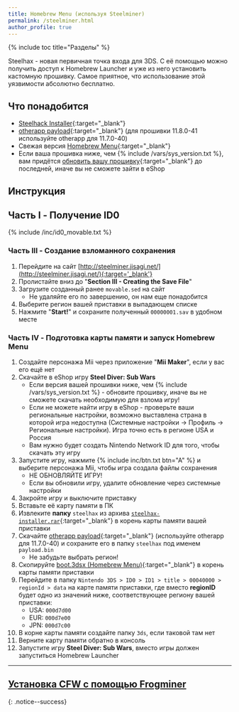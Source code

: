 ```yaml
---
title: Homebrew Menu (используя Steelminer)
permalink: /steelminer.html
author_profile: true
---
```

{% include toc title="Разделы" %}

Steelhax - новая первичная точка входа для 3DS. С её помощью можно получить доступ к Homebrew Launcher и уже из него установить кастомную прошивку. Самое приятное, что использование этой уязвимости абсолютно бесплатно. 

## Что понадобится 

* [Steelhack Installer](https://github.com/VegaRoXas/vegaroxas.github.io/raw/master/files/steelhax-installer.rar){:target="_blank"}
* [otherapp payload](http://smealum.github.io/3ds/##otherapp){:target="_blank"} (для прошивки 11.8.0-41 используйте otherapp для 11.7.0-40)
* Свежая версия [Homebrew Menu](https://github.com/fincs/new-hbmenu/releases/download/v2.0.0/boot.3dsx){:target="_blank"}
* Если ваша прошивка ниже, чем {% include /vars/sys_version.txt %}, вам придётся [обновить вашу прошивку](update-system#%D1%87%D0%B0%D1%81%D1%82%D1%8C-ii---%D0%BE%D0%B1%D0%BD%D0%BE%D0%B2%D0%BB%D0%B5%D0%BD%D0%B8%D0%B5-%D1%81%D0%B8%D1%81%D1%82%D0%B5%D0%BC%D1%8B){:target="_blank"} до последней, иначе вы не сможете зайти в eShop

## Инструкция 

## Часть I - Получение ID0

{% include /inc/id0_movable.txt %}

### Часть III - Создание взломанного сохранения 

1. Перейдите на сайт [http://steelminer.jisagi.net/](http://steelminer.jisagi.net/){:target='_blank'}
1. Пролистайте вниз до "**Section III - Creating the Save File**"
1. Загрузите созданный ранее `movable.sed` на сайт
	* Не удаляйте его по завершению, он нам еще понадобится
1. Выберите регион вашей приставки в выпадающем списке 
1. Нажмите "**Start!**" и сохраните полученный `00000001.sav` в удобном месте

### Часть IV - Подготовка карты памяти и запуск Homebrew Menu

1. Создайте персонажа Mii через приложение "**Mii Maker**", если у вас его ещё нет
1. Скачайте в eShop игру **Steel Diver: Sub Wars**
	* Если версия вашей прошивки ниже, чем {% include /vars/sys_version.txt %} - обновите прошивку, иначе вы не сможете скачать необходимую для взлома игру!
	* Если не можете найти игру в eShop - проверьте ваши региональные настройки, возможно выставлена страна в которой игра недоступна (Системные настройки -> Профиль -> Региональные настройки). Игра точно есть в регионе USA и Россия 
	* Вам нужно будет создать Nintendo Network ID для того, чтобы скачать эту игру
1. Запустите игру, нажмите {% include inc/btn.txt btn="A" %} и выберите персонажа Mii, чтобы игра создала файлы сохранения
	* НЕ ОБНОВЛЯЙТЕ ИГРУ!
	* Если вы обновили игру, удалите обновление через системные настройки
1. Закройте игру и выключите приставку
1. Вставьте её карту памяти в ПК
1. Извлеките **папку** `steelhax` из архива [`steelhax-installer.rar`](https://github.com/VegaRoXas/vegaroxas.github.io/raw/master/files/steelhax-installer.rar){:target="_blank"} в корень карты памяти вашей приставки
1. Скачайте [otherapp payload](http://smealum.github.io/3ds/##otherapp){:target="_blank"} (используйте otherapp для 11.7.0-40) и сохраните его в папку `steelhax` под именем `payload.bin`
	* Не забудьте выбрать регион!
1. Скопируйте [boot.3dsx (Homebrew Menu)](https://github.com/fincs/new-hbmenu/releases/download/v2.0.0/boot.3dsx){:target="_blank"} в корень карты памяти приставки
1. Перейдите в папку `Nintendo 3DS > ID0 > ID1 > title > 00040000 > regionId > data` на карте памяти приставки, где вместо **regionID** будет одно из значений ниже, соответствующее региону вашей приставки:
	* USA: `000d7d00`
	* EUR: `000d7e00`
	* JPN: `000d7c00`
1. В корне карты памяти создайте папку `3ds`, если таковой там нет
1. Верните карту памяти обратно в консоль
1. Запустите игру **Steel Diver: Sub Wars**, вместо игры должен запуститься Homebrew Launcher

___

## [Установка CFW с помощью Frogminer](frogminer)
{: .notice--success}